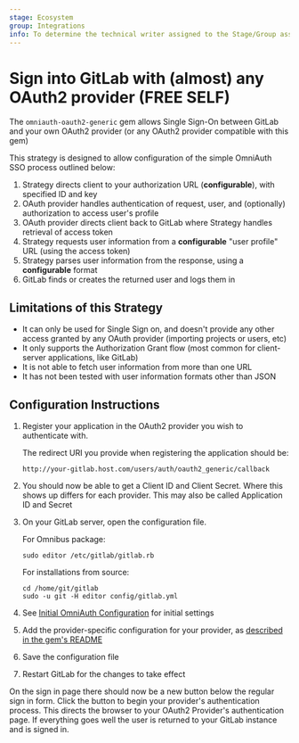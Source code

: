 ```yaml
---
stage: Ecosystem
group: Integrations
info: To determine the technical writer assigned to the Stage/Group associated with this page, see https://about.gitlab.com/handbook/engineering/ux/technical-writing/#assignments
---
```


# Sign into GitLab with (almost) any OAuth2 provider **(FREE SELF)**

The `omniauth-oauth2-generic` gem allows Single Sign-On between GitLab and your own OAuth2 provider
(or any OAuth2 provider compatible with this gem)

This strategy is designed to allow configuration of the simple OmniAuth SSO process outlined below:

1. Strategy directs client to your authorization URL (**configurable**), with specified ID and key
1. OAuth provider handles authentication of request, user, and (optionally) authorization to access user's profile
1. OAuth provider directs client back to GitLab where Strategy handles retrieval of access token
1. Strategy requests user information from a **configurable** "user profile" URL (using the access token)
1. Strategy parses user information from the response, using a **configurable** format
1. GitLab finds or creates the returned user and logs them in

## Limitations of this Strategy

- It can only be used for Single Sign on, and doesn't provide any other access granted by any OAuth provider
  (importing projects or users, etc)
- It only supports the Authorization Grant flow (most common for client-server applications, like GitLab)
- It is not able to fetch user information from more than one URL
- It has not been tested with user information formats other than JSON

## Configuration Instructions

1. Register your application in the OAuth2 provider you wish to authenticate with.

   The redirect URI you provide when registering the application should be:

   ```plaintext
   http://your-gitlab.host.com/users/auth/oauth2_generic/callback
   ```

1. You should now be able to get a Client ID and Client Secret.
   Where this shows up differs for each provider.
   This may also be called Application ID and Secret

1. On your GitLab server, open the configuration file.

   For Omnibus package:

   ```shell
   sudo editor /etc/gitlab/gitlab.rb
   ```

   For installations from source:

   ```shell
   cd /home/git/gitlab
   sudo -u git -H editor config/gitlab.yml
   ```

1. See [Initial OmniAuth Configuration](omniauth.md#initial-omniauth-configuration) for initial settings

1. Add the provider-specific configuration for your provider, as [described in the gem's README](https://gitlab.com/satorix/omniauth-oauth2-generic#gitlab-config-example)

1. Save the configuration file

1. Restart GitLab for the changes to take effect

On the sign in page there should now be a new button below the regular sign in form.
Click the button to begin your provider's authentication process. This directs
the browser to your OAuth2 Provider's authentication page. If everything goes well
the user is returned to your GitLab instance and is signed in.

